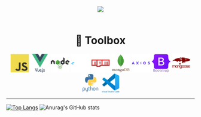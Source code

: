 <div id="header" align="center"><img src="https://giphy.media.com/jBOOXxSJfG8kqMxT11" width="275"></img></div><br>

<h1 align="center">🧰 Toolbox</h1>
<div align="center">
<img src="https://github.com/devicons/devicon/blob/master/icons/javascript/javascript-original.svg" width="50"></img>
<img src="https://github.com/devicons/devicon/blob/master/icons/vuejs/vuejs-original-wordmark.svg" width="50"></img>
<img src="https://github.com/devicons/devicon/blob/master/icons/nodejs/nodejs-original-wordmark.svg" width="50"></img>
<img src="https://github.com/devicons/devicon/blob/master/icons/tailwindcss/tailwindcss-original-wordmark.svg" width="50"></img>
<img src="https://github.com/devicons/devicon/blob/master/icons/npm/npm-original-wordmark.svg" width="50"></img>
<img src="https://github.com/devicons/devicon/blob/master/icons/mongodb/mongodb-original-wordmark.svg" width="50"></img>
<img src="https://github.com/devicons/devicon/blob/master/icons/axios/axios-plain-wordmark.svg" width="50"></img>
<img src="https://github.com/devicons/devicon/blob/master/icons/bootstrap/bootstrap-original-wordmark.svg" width="50"></img>
<img src="https://github.com/devicons/devicon/blob/master/icons/mongoose/mongoose-original-wordmark.svg" width="50"></img>
<img src="https://github.com/devicons/devicon/blob/master/icons/python/python-original-wordmark.svg" width="50"></img>
<img src="https://github.com/devicons/devicon/blob/master/icons/vscode/vscode-original-wordmark.svg" width="50"></img>
</div>

---



[![Top Langs](https://github-readme-stats.vercel.app/api/top-langs/?username=gwhiite&theme=vision-friendly-dark)](https://github.com/anuraghazra/github-readme-stats)
![Anurag's GitHub stats](https://github-readme-stats.vercel.app/api?username=gwhiite&show_icons=true&theme=vision-friendly-dark)

